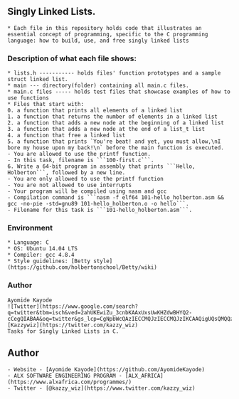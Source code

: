 ## Singly Linked Lists.
	* Each file in this repository holds code that illustrates an essential concept of programming, specific to the C programming language: how to build, use, and free singly linked lists

### Description of what each file shows:
	* lists.h ----------- holds files' function prototypes and a sample struct linked list.
	* main --- directory(folder) containing all main.c files.
	* main.c files ----- holds test files that showcase examples of how to use functions
	* Files that start with:
	0. a function that prints all elements of a linked list
	1. a function that returns the number of elements in a linked list
	2. a function that adds a new node at the beginning of a linked list
	3. a function that adds a new node at the end of a list_t list
	4. a function that free a linked list
	5. a function that prints `You're beat! and yet, you must allow,\nI bore my house upon my back!\n` before the main function is executed.
	- You are allowed to use the printf function.
	- In this task, filename is ```100-first.c```.
	6. Write a 64-bit program in assembly that prints ```Hello, Holberton```, followed by a new line.
	- You are only allowed to use the printf function
	- You are not allowed to use interrupts
	- Your program will be compiled using nasm and gcc
	- Compilation command is ```nasm -f elf64 101-hello_holberton.asm && gcc -no-pie -std=gnu89 101-hello_holberton.o -o hello```.
	- Filename for this task is ```101-hello_holberton.asm```.

### Environment
	* Language: C
	* OS: Ubuntu 14.04 LTS
	* Compiler: gcc 4.8.4
	* Style guidelines: [Betty style](https://github.com/holbertonschool/Betty/wiki)

### Author
	Ayomide Kayode 
	![Twitter](https://www.google.com/search?q=twitter&tbm=isch&ved=2ahUKEwiZu_3cnbKAAxUxsUwKHZdwBHYQ2-cCegQIABAA&oq=twitter&gs_lcp=CgNpbWcQAzIECCMQJzIECCMQJzIKCAAQigUQsQMQQzIHCAAQigUQQzIICAAQgAQQsQMyBwgAEIoFEEMyBwgAEIoFEEMyBwgAEIoFEEMyBwgAEIoFEEMyBQgAEIAEUJMHWKoPYP8SaABwAHgBgAGkA4gB_gySAQcyLTUuMC4xmAEAoAEBqgELZ3dzLXdpei1pbWfAAQE&sclient=img&ei=0iPEZJmKMbHisgKX4ZGwBw&bih=642&biw=1280#imgrc=_YPAtfy1L2jv6M)
	[Kazzywiz](https://twitter.com/kazzy_wiz)
	Tasks for Singly Linked Lists in C.

## Author

	- Website - [Ayomide Kayode](https://github.com/AyomideKayode)
	- ALX SOFTWARE ENGINEERING PROGRAM - [ALX_AFRICA](https://www.alxafrica.com/programmes/)
	- Twitter - [@kazzy_wiz](https://www.twitter.com/kazzy_wiz)
